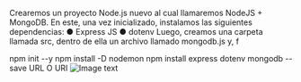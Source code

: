 Crearemos un proyecto Node.js nuevo al cual llamaremos
NodeJS + MongoDB. En este, una vez inicializado,
instalamos las siguientes dependencias:
● Express JS
● dotenv
Luego, creamos una carpeta llamada src, dentro de
ella un archivo llamado mongodb.js y, f

npm init --y
npm install -D nodemon 
npm install express dotenv mongodb --save
URL O URI
![Image text](./URL-URI-Miessler-2022.avif)